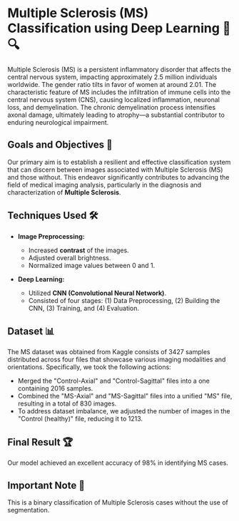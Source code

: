# Multiple Sclerosis (MS) Classification using Deep Learning 🧠🔍

Multiple Sclerosis (MS) is a persistent inflammatory disorder that affects the central nervous system, impacting approximately 2.5 million individuals worldwide. The gender ratio tilts in favor of women at around 2.01. The characteristic feature of MS includes the infiltration of immune cells into the central nervous system (CNS), causing localized inflammation, neuronal loss, and demyelination. The chronic demyelination process intensifies axonal damage, ultimately leading to atrophy—a substantial contributor to enduring neurological impairment.

## Goals and Objectives 🎯

Our primary aim is to establish a resilient and effective classification system that can discern between images associated with Multiple Sclerosis (MS) and those without. This endeavor significantly contributes to advancing the field of medical imaging analysis, particularly in the diagnosis and characterization of **Multiple Sclerosis**.

## Techniques Used 🛠️

- **Image Preprocessing:**
  - Increased **contrast** of the images.
  - Adjusted overall brightness.
  - Normalized image values between 0 and 1.

- **Deep Learning:**
  - Utilized **CNN (Convolutional Neural Network)**.
  - Consisted of four stages: (1) Data Preprocessing, (2) Building the CNN, (3) Training, and (4) Evaluation.


## Dataset 📊

The MS dataset was obtained from Kaggle consists of 3427 samples distributed across four files that showcase various imaging modalities and orientations. 
Specifically, we took the following actions:
- Merged the "Control-Axial" and "Control-Sagittal" files into a one containing 2016 samples.
- Combined the "MS-Axial" and "MS-Sagittal" files into a unified "MS" file, resulting in a total of 830 images.
- To address dataset imbalance, we adjusted the number of images in the "Control (healthy)" file, reducing it to 1213.

## Final Result 🏆

Our model achieved an excellent accuracy of 98% in identifying MS cases.

## Important Note 📌

This is a binary classification of Multiple Sclerosis cases without the use of segmentation.
